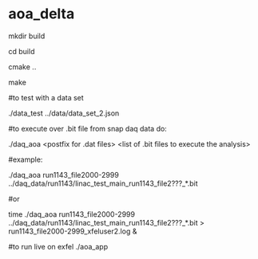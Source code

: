 # aoa_delta

mkdir build

cd build

cmake ..

make


#to test with a data set

./data_test ../data/data_set_2.json

#to execute over .bit file from snap daq data do:

./daq_aoa <postfix for .dat files> <list of .bit files to execute the analysis>

#example:

./daq_aoa run1143_file2000-2999 ../daq_data/run1143/linac_test_main_run1143_file2???_*.bit

#or

time ./daq_aoa run1143_file2000-2999 ../daq_data/run1143/linac_test_main_run1143_file2???_*.bit > run1143_file2000-2999_xfeluser2.log &




#to run live on exfel
./aoa_app


